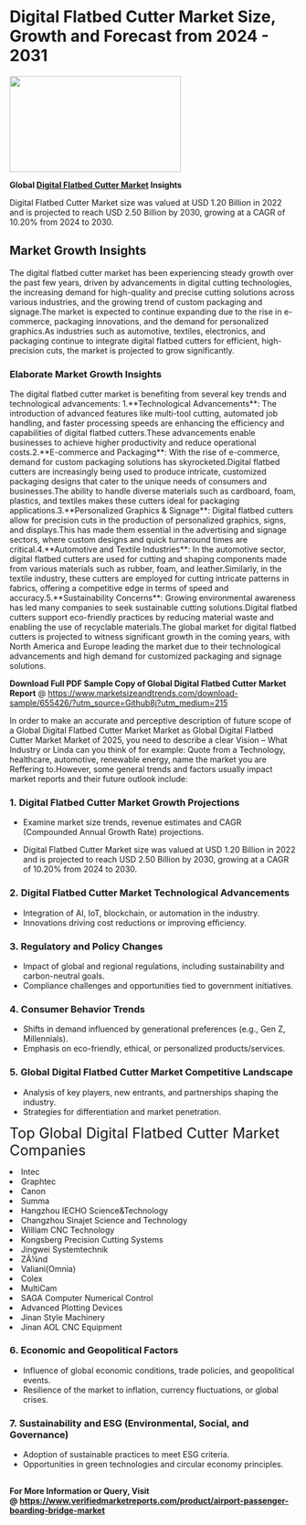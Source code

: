 <H1>Digital Flatbed Cutter Market Size, Growth and Forecast from 2024 - 2031</H1><img class="aligncenter size-medium wp-image-584254" src="https://thirdeyenews.in/wp-content/uploads/2024/09/Global-Market-Research-300x168.jpeg" alt="" width="300" height="168" /><p><strong>Global&nbsp;<a href="https://www.marketsizeandtrends.com/download-sample/655426/?utm_source=Github8j?utm_medium=215">Digital Flatbed Cutter Market</a> Insights</strong></p><p>Digital Flatbed Cutter Market size was valued at USD 1.20 Billion in 2022 and is projected to reach USD 2.50 Billion by 2030, growing at a CAGR of 10.20% from 2024 to 2030.</p><p><h2>Market Growth Insights</h2> The digital flatbed cutter market has been experiencing steady growth over the past few years, driven by advancements in digital cutting technologies, the increasing demand for high-quality and precise cutting solutions across various industries, and the growing trend of custom packaging and signage.The market is expected to continue expanding due to the rise in e-commerce, packaging innovations, and the demand for personalized graphics.As industries such as automotive, textiles, electronics, and packaging continue to integrate digital flatbed cutters for efficient, high-precision cuts, the market is projected to grow significantly. <h3>Elaborate Market Growth Insights</h3> The digital flatbed cutter market is benefiting from several key trends and technological advancements: 1.**Technological Advancements**: The introduction of advanced features like multi-tool cutting, automated job handling, and faster processing speeds are enhancing the efficiency and capabilities of digital flatbed cutters.These advancements enable businesses to achieve higher productivity and reduce operational costs.2.**E-commerce and Packaging**: With the rise of e-commerce, demand for custom packaging solutions has skyrocketed.Digital flatbed cutters are increasingly being used to produce intricate, customized packaging designs that cater to the unique needs of consumers and businesses.The ability to handle diverse materials such as cardboard, foam, plastics, and textiles makes these cutters ideal for packaging applications.3.**Personalized Graphics & Signage**: Digital flatbed cutters allow for precision cuts in the production of personalized graphics, signs, and displays.This has made them essential in the advertising and signage sectors, where custom designs and quick turnaround times are critical.4.**Automotive and Textile Industries**: In the automotive sector, digital flatbed cutters are used for cutting and shaping components made from various materials such as rubber, foam, and leather.Similarly, in the textile industry, these cutters are employed for cutting intricate patterns in fabrics, offering a competitive edge in terms of speed and accuracy.5.**Sustainability Concerns**: Growing environmental awareness has led many companies to seek sustainable cutting solutions.Digital flatbed cutters support eco-friendly practices by reducing material waste and enabling the use of recyclable materials.The global market for digital flatbed cutters is projected to witness significant growth in the coming years, with North America and Europe leading the market due to their technological advancements and high demand for customized packaging and signage solutions.</p><p><span class=""><strong>Download Full PDF Sample Copy of Global Digital Flatbed Cutter Market Report</strong> @ <a href="https://www.marketsizeandtrends.com/download-sample/655426/?utm_source=Github8j?utm_medium=215" target="_blank">https://www.marketsizeandtrends.com/download-sample/655426/?utm_source=Github8j?utm_medium=215</a></span></p><p>In order to make an accurate and perceptive description of future scope of a Global&nbsp;Digital Flatbed Cutter Market Market as Global&nbsp;Digital Flatbed Cutter Market Market of 2025, you need to describe a clear Vision &ndash; What Industry or Linda can you think of for example: Quote from a Technology, healthcare, automotive, renewable energy, name the market you are Reffering to.However, some general trends and factors usually impact market reports and their future outlook include:</p><h3>1.&nbsp;<strong>Digital Flatbed Cutter Market Growth Projections</strong></h3><ul><li>Examine market size trends, revenue estimates and CAGR (Compounded Annual Growth Rate) projections.</li><li><p>Digital Flatbed Cutter Market size was valued at USD 1.20 Billion in 2022 and is projected to reach USD 2.50 Billion by 2030, growing at a CAGR of 10.20% from 2024 to 2030.</p></li></ul><h3>2.&nbsp;<strong>Digital Flatbed Cutter Market Technological Advancements</strong></h3><ul><li>Integration of AI, IoT, blockchain, or automation in the industry.</li><li>Innovations driving cost reductions or improving efficiency.</li></ul><h3>3.&nbsp;<strong>Regulatory and Policy Changes</strong></h3><ul><li>Impact of global and regional regulations, including sustainability and carbon-neutral goals.</li><li>Compliance challenges and opportunities tied to government initiatives.</li></ul><h3>4.&nbsp;<strong>Consumer Behavior Trends</strong></h3><ul><li>Shifts in demand influenced by generational preferences (e.g., Gen Z, Millennials).</li><li>Emphasis on eco-friendly, ethical, or personalized products/services.</li></ul><h3>5.&nbsp;<strong>Global Digital Flatbed Cutter Market Competitive Landscape</strong></h3><ul><li>Analysis of key players, new entrants, and partnerships shaping the industry.</li><li>Strategies for differentiation and market penetration.</li></ul><p data-pm-slice="1 1 []"><span style="color: inherit; font-family: inherit; font-size: 25px;">Top Global Digital Flatbed Cutter Market Companies</span></p><div class="" data-test-id=""><p><li>Intec</li><li> Graphtec</li><li> Canon</li><li> Summa</li><li> Hangzhou IECHO Science&Technology</li><li> Changzhou Sinajet Science and Technology</li><li> William CNC Technology</li><li> Kongsberg Precision Cutting Systems</li><li> Jingwei Systemtechnik</li><li> ZÃ¼nd</li><li> Valiani(Omnia)</li><li> Colex</li><li> MultiCam</li><li> SAGA Computer Numerical Control</li><li> Advanced Plotting Devices</li><li> Jinan Style Machinery</li><li> Jinan AOL CNC Equipment</li></p></div><h3>6.&nbsp;<strong>Economic and Geopolitical Factors</strong></h3><ul><li>Influence of global economic conditions, trade policies, and geopolitical events.</li><li>Resilience of the market to inflation, currency fluctuations, or global crises.</li></ul><h3>7.&nbsp;<strong>Sustainability and ESG (Environmental, Social, and Governance)</strong></h3><ul><li>Adoption of sustainable practices to meet ESG criteria.</li><li>Opportunities in green technologies and circular economy principles.</li></ul><h2><strong style="font-size: 14px;">For More Information or Query, Visit @&nbsp;</strong><a style="background-color: #ffffff; font-size: 14px;" href="https://www.marketsizeandtrends.com/report/digital-flatbed-cutter-market/" target="_blank">https://www.verifiedmarketreports.com/product/airport-passenger-boarding-bridge-market</a></h2>